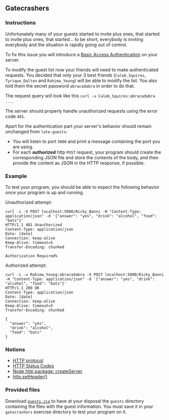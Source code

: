 ## Gatecrashers

### Instructions

Unfortunately many of your guests started to invite plus ones, that started to invite plus ones, that started... to be short, everybody is inviting everybody and the situation is rapidly going out of control.

To fix this issue you will introduce a [Basic Access Authentication](https://en.wikipedia.org/wiki/Basic_access_authentication) on your server.

To modify the guest list now your friends will need to make authenticated requests. You decided that only your 3 best friends (`Caleb_Squires`, `Tyrique_Dalton` and `Rahima_Young`) will be able to modify the list. You also told them the secret password `abracadabra` in order to do that.

The request query will look like this `curl -u Caleb_Squires:abracadabra ...`.

The server should properly handle unauthorized requests using the error code `401`.

Apart for the authentication part your server's behavior should remain unchanged from `late-guests`:
- You will listen to port `5000` and print a message containing the port you are using.
- For each **authorized** http `POST` request, your program should create the corresponding JSON file and store the contents of the body, and then provide the content as JSON in the HTTP response, if possible. 

### Example

To test your program, you should be able to expect the following behavior once your program is up and running.

Unauthorized attempt:

```shell
curl -i -X POST localhost:5000/Ricky_Banni -H "Content-Type: application/json" -d '{"answer": "yes", "drink": "alcohol", "food": "bats"}'
HTTP/1.1 401 Unauthorized
Content-Type: application/json
Date: [date]
Connection: keep-alive
Keep-Alive: timeout=5
Transfer-Encoding: chunked

Authorization Required%
```

Authorized attempt:

```shell
curl -i -u Rahima_Young:abracadabra -X POST localhost:5000/Ricky_Banni -H "Content-Type: application/json" -d '{"answer": "yes", "drink": "alcohol", "food": "bats"}'
HTTP/1.1 200 OK
Content-Type: application/json
Date: [date]
Connection: keep-alive
Keep-Alive: timeout=5
Transfer-Encoding: chunked

{
  "answer": "yes",
  "drink": "alcohol",
  "food": "bats"
}
```

### Notions

- [HTTP protocol](https://developer.mozilla.org/en-US/docs/Web/HTTP)
- [HTTP Status Codes](https://developer.mozilla.org/en-US/docs/Web/HTTP/Status)
- [Node http package: createServer](https://nodejs.org/en/knowledge/HTTP/servers/how-to-create-a-HTTP-server/)
- [http.setHeader()](https://nodejs.org/api/http.html#requestsetheadername-value)

### Provided files

Download [`guests.zip`](https://assets.01-edu.org/tell-me-how-many/guests.zip) to have at your disposal the `guests` directory containing the files with the guest information. You must save it in your `gatecrashers` exercise directory to test your program on it.

